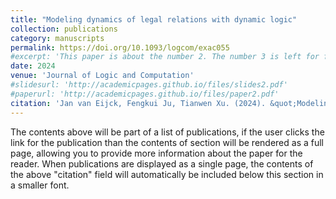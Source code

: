```yaml
---
title: "Modeling dynamics of legal relations with dynamic logic"
collection: publications
category: manuscripts
permalink: https://doi.org/10.1093/logcom/exac055
#excerpt: 'This paper is about the number 2. The number 3 is left for future work.'
date: 2024
venue: 'Journal of Logic and Computation'
#slidesurl: 'http://academicpages.github.io/files/slides2.pdf'
#paperurl: 'http://academicpages.github.io/files/paper2.pdf'
citation: 'Jan van Eijck, Fengkui Ju, Tianwen Xu. (2024). &quot;Modeling dynamics of legal relations with dynamic logic.&quot; <i>Journal of Logic and Computation</i>. 34(2).'
---
```


The contents above will be part of a list of publications, if the user clicks the link for the publication than the contents of section will be rendered as a full page, allowing you to provide more information about the paper for the reader. When publications are displayed as a single page, the contents of the above "citation" field will automatically be included below this section in a smaller font.

